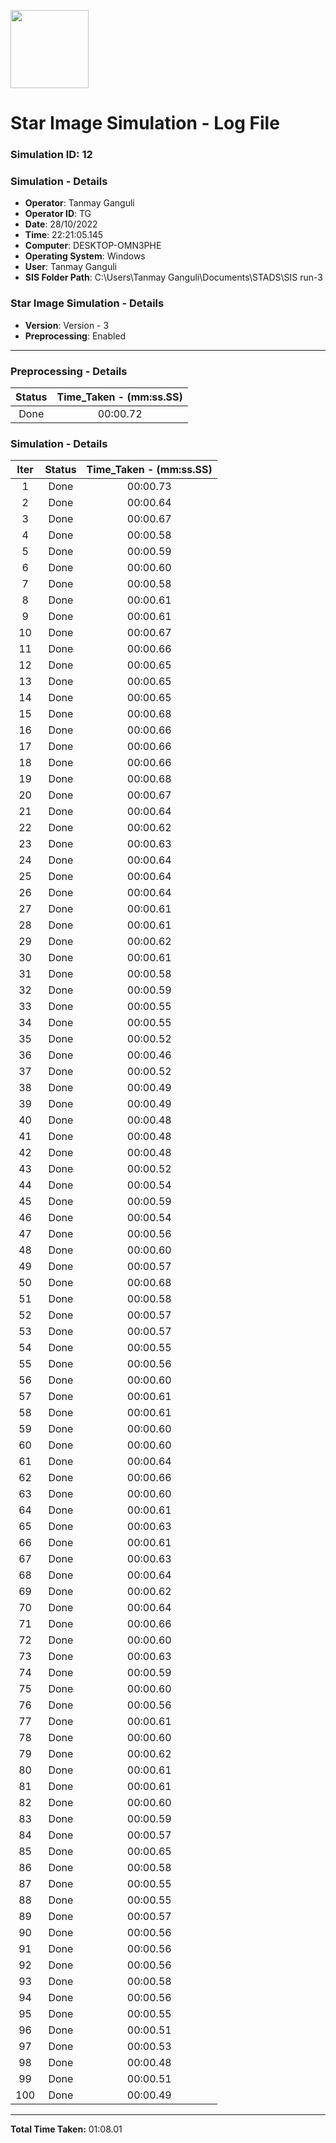 [<img src="https://www.aero.iitb.ac.in/satlab/images/IITBSSP2019.png" width="125"/>](image.png)

# Star Image Simulation - Log File

### Simulation ID: 12

### Simulation - Details
* **Operator**: Tanmay Ganguli
* **Operator ID**: TG
* **Date**: 28/10/2022
* **Time**: 22:21:05.145
* **Computer**: DESKTOP-OMN3PHE
* **Operating System**: Windows
* **User**: Tanmay Ganguli
* **SIS Folder Path**: C:\Users\Tanmay Ganguli\Documents\STADS\SIS run-3

### Star Image Simulation - Details
* **Version**: Version - 3
* **Preprocessing**: Enabled

---

### Preprocessing - Details

|Status|Time_Taken - (mm:ss.SS)
|:---:|:---:|
|Done|00:00.72|

### Simulation - Details

|Iter|Status|Time_Taken - (mm:ss.SS)|
|:---:|:---:|:---:|
|1|Done|00:00.73|
|2|Done|00:00.64|
|3|Done|00:00.67|
|4|Done|00:00.58|
|5|Done|00:00.59|
|6|Done|00:00.60|
|7|Done|00:00.58|
|8|Done|00:00.61|
|9|Done|00:00.61|
|10|Done|00:00.67|
|11|Done|00:00.66|
|12|Done|00:00.65|
|13|Done|00:00.65|
|14|Done|00:00.65|
|15|Done|00:00.68|
|16|Done|00:00.66|
|17|Done|00:00.66|
|18|Done|00:00.66|
|19|Done|00:00.68|
|20|Done|00:00.67|
|21|Done|00:00.64|
|22|Done|00:00.62|
|23|Done|00:00.63|
|24|Done|00:00.64|
|25|Done|00:00.64|
|26|Done|00:00.64|
|27|Done|00:00.61|
|28|Done|00:00.61|
|29|Done|00:00.62|
|30|Done|00:00.61|
|31|Done|00:00.58|
|32|Done|00:00.59|
|33|Done|00:00.55|
|34|Done|00:00.55|
|35|Done|00:00.52|
|36|Done|00:00.46|
|37|Done|00:00.52|
|38|Done|00:00.49|
|39|Done|00:00.49|
|40|Done|00:00.48|
|41|Done|00:00.48|
|42|Done|00:00.48|
|43|Done|00:00.52|
|44|Done|00:00.54|
|45|Done|00:00.59|
|46|Done|00:00.54|
|47|Done|00:00.56|
|48|Done|00:00.60|
|49|Done|00:00.57|
|50|Done|00:00.68|
|51|Done|00:00.58|
|52|Done|00:00.57|
|53|Done|00:00.57|
|54|Done|00:00.55|
|55|Done|00:00.56|
|56|Done|00:00.60|
|57|Done|00:00.61|
|58|Done|00:00.61|
|59|Done|00:00.60|
|60|Done|00:00.60|
|61|Done|00:00.64|
|62|Done|00:00.66|
|63|Done|00:00.60|
|64|Done|00:00.61|
|65|Done|00:00.63|
|66|Done|00:00.61|
|67|Done|00:00.63|
|68|Done|00:00.64|
|69|Done|00:00.62|
|70|Done|00:00.64|
|71|Done|00:00.66|
|72|Done|00:00.60|
|73|Done|00:00.63|
|74|Done|00:00.59|
|75|Done|00:00.60|
|76|Done|00:00.56|
|77|Done|00:00.61|
|78|Done|00:00.60|
|79|Done|00:00.62|
|80|Done|00:00.61|
|81|Done|00:00.61|
|82|Done|00:00.60|
|83|Done|00:00.59|
|84|Done|00:00.57|
|85|Done|00:00.65|
|86|Done|00:00.58|
|87|Done|00:00.55|
|88|Done|00:00.55|
|89|Done|00:00.57|
|90|Done|00:00.56|
|91|Done|00:00.56|
|92|Done|00:00.56|
|93|Done|00:00.58|
|94|Done|00:00.56|
|95|Done|00:00.55|
|96|Done|00:00.51|
|97|Done|00:00.53|
|98|Done|00:00.48|
|99|Done|00:00.51|
|100|Done|00:00.49|

---

**Total Time Taken:** 01:08.01
